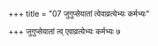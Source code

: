 +++
title = "07 जुगुप्सेयातां त्वेवाव्रत्येभ्यः कर्मभ्यः"

+++
जुगुप्सेयातां त्व् एवाव्रत्येभ्यः कर्मभ्यः ७